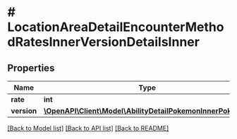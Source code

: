 # # LocationAreaDetailEncounterMethodRatesInnerVersionDetailsInner

## Properties

Name | Type | Description | Notes
------------ | ------------- | ------------- | -------------
**rate** | **int** |  |
**version** | [**\OpenAPI\Client\Model\AbilityDetailPokemonInnerPokemon**](AbilityDetailPokemonInnerPokemon.md) |  |

[[Back to Model list]](../../README.md#models) [[Back to API list]](../../README.md#endpoints) [[Back to README]](../../README.md)

